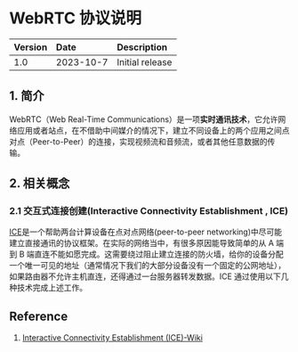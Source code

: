 # WebRTC 协议说明

| Version | Date      | Description     |
| :------ | :-------- | :-------------- |
| 1.0     | 2023-10-7 | Initial release |

## 1. 简介

WebRTC（Web Real-Time Communications）是一项**实时通讯技术**，它允许网络应用或者站点，在不借助中间媒介的情况下，建立不同设备上的两个应用之间点对点（Peer-to-Peer）的连接，实现视频流和音频流，或者其他任意数据的传输。

## 2. 相关概念

### 2.1 交互式连接创建(Interactive Connectivity Establishment , ICE)

[ICE](https://en.wikipedia.org/wiki/Interactive_Connectivity_Establishment)是一个帮助两台计算设备在点对点网络(peer-to-peer networking)中尽可能建立直接通讯的协议框架。在实际的网络当中，有很多原因能导致简单的从 A 端到 B 端直连不能如愿完成。这需要绕过阻止建立连接的防火墙，给你的设备分配一个唯一可见的地址（通常情况下我们的大部分设备没有一个固定的公网地址），如果路由器不允许主机直连，还得通过一台服务器转发数据。ICE 通过使用以下几种技术完成上述工作。

## Reference

1. [Interactive Connectivity Establishment (ICE)-Wiki](https://en.wikipedia.org/wiki/Interactive_Connectivity_Establishment)

